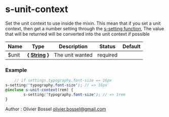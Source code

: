 # s-unit-context

Set the unit context to use inside the mixin.
This mean that if you set a unit context, then get a number setting through the [s-setting function](../functions/_s-setting.scss),
The value that will be returned will be converted into the unit context if possible



Name  |  Type  |  Description  |  Status  |  Default
------------  |  ------------  |  ------------  |  ------------  |  ------------
$unit  |  **{ [String](http://www.sass-lang.com/documentation/file.SASS_REFERENCE.html#sass-script-strings) }**  |  The unit wanted  |  required  |

### Example
```scss
	// if settings.typography.font-size == 16px
s-setting('typography.font-size'); // => 16px
@incluse s-unit-context(rem) {
		s-setting('typography.font-size'); // => 1rem
}
```
Author : Olivier Bossel <olivier.bossel@gmail.com>